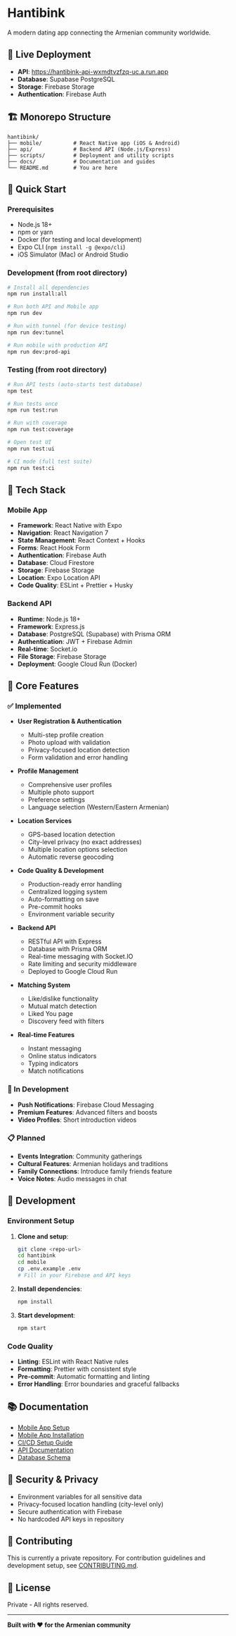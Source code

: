 # Hantibink

A modern dating app connecting the Armenian community worldwide.

## 🚀 Live Deployment

- **API**: https://hantibink-api-wxmdtvzfzq-uc.a.run.app
- **Database**: Supabase PostgreSQL
- **Storage**: Firebase Storage
- **Authentication**: Firebase Auth

## 🏗️ Monorepo Structure

```
hantibink/
├── mobile/          # React Native app (iOS & Android)
├── api/             # Backend API (Node.js/Express)
├── scripts/         # Deployment and utility scripts
├── docs/            # Documentation and guides
└── README.md        # You are here
```

## 🚀 Quick Start

### Prerequisites

- Node.js 18+
- npm or yarn
- Docker (for testing and local development)
- Expo CLI (`npm install -g @expo/cli`)
- iOS Simulator (Mac) or Android Studio

### Development (from root directory)

```bash
# Install all dependencies
npm run install:all

# Run both API and Mobile app
npm run dev

# Run with tunnel (for device testing)
npm run dev:tunnel

# Run mobile with production API
npm run dev:prod-api
```

### Testing (from root directory)

```bash
# Run API tests (auto-starts test database)
npm test

# Run tests once
npm run test:run

# Run with coverage
npm run test:coverage

# Open test UI
npm run test:ui

# CI mode (full test suite)
npm run test:ci
```

## 📱 Tech Stack

### Mobile App

- **Framework**: React Native with Expo
- **Navigation**: React Navigation 7
- **State Management**: React Context + Hooks
- **Forms**: React Hook Form
- **Authentication**: Firebase Auth
- **Database**: Cloud Firestore
- **Storage**: Firebase Storage
- **Location**: Expo Location API
- **Code Quality**: ESLint + Prettier + Husky

### Backend API

- **Runtime**: Node.js 18+
- **Framework**: Express.js
- **Database**: PostgreSQL (Supabase) with Prisma ORM
- **Authentication**: JWT + Firebase Admin
- **Real-time**: Socket.io
- **File Storage**: Firebase Storage
- **Deployment**: Google Cloud Run (Docker)

## 🎯 Core Features

### ✅ Implemented

- **User Registration & Authentication**
  - Multi-step profile creation
  - Photo upload with validation
  - Privacy-focused location detection
  - Form validation and error handling

- **Profile Management**
  - Comprehensive user profiles
  - Multiple photo support
  - Preference settings
  - Language selection (Western/Eastern Armenian)

- **Location Services**
  - GPS-based location detection
  - City-level privacy (no exact addresses)
  - Multiple location options selection
  - Automatic reverse geocoding

- **Code Quality & Development**
  - Production-ready error handling
  - Centralized logging system
  - Auto-formatting on save
  - Pre-commit hooks
  - Environment variable security

- **Backend API**
  - RESTful API with Express
  - Database with Prisma ORM
  - Real-time messaging with Socket.IO
  - Rate limiting and security middleware
  - Deployed to Google Cloud Run

- **Matching System**
  - Like/dislike functionality
  - Mutual match detection
  - Liked You page
  - Discovery feed with filters

- **Real-time Features**
  - Instant messaging
  - Online status indicators
  - Typing indicators
  - Match notifications

### 🔄 In Development

- **Push Notifications**: Firebase Cloud Messaging
- **Premium Features**: Advanced filters and boosts
- **Video Profiles**: Short introduction videos

### 📋 Planned

- **Events Integration**: Community gatherings
- **Cultural Features**: Armenian holidays and traditions
- **Family Connections**: Introduce family friends feature
- **Voice Notes**: Audio messages in chat

## 🔧 Development

### Environment Setup

1. **Clone and setup**:

   ```bash
   git clone <repo-url>
   cd hantibink
   cd mobile
   cp .env.example .env
   # Fill in your Firebase and API keys
   ```

2. **Install dependencies**:

   ```bash
   npm install
   ```

3. **Start development**:
   ```bash
   npm start
   ```

### Code Quality

- **Linting**: ESLint with React Native rules
- **Formatting**: Prettier with consistent style
- **Pre-commit**: Automatic formatting and linting
- **Error Handling**: Error boundaries and graceful fallbacks

## 📚 Documentation

- [Mobile App Setup](./mobile/README.md)
- [Mobile App Installation](./docs/MOBILE_APP_INSTALL.md)
- [CI/CD Setup Guide](./docs/CI_CD_SETUP.md)
- [API Documentation](./api/README.md)
- [Database Schema](./api/prisma/schema.prisma)

## 🔐 Security & Privacy

- Environment variables for all sensitive data
- Privacy-focused location handling (city-level only)
- Secure authentication with Firebase
- No hardcoded API keys in repository

## 🤝 Contributing

This is currently a private repository. For contribution guidelines and development setup, see [CONTRIBUTING.md](./docs/contributing.md).

## 📄 License

Private - All rights reserved.

---

**Built with ❤️ for the Armenian community**
